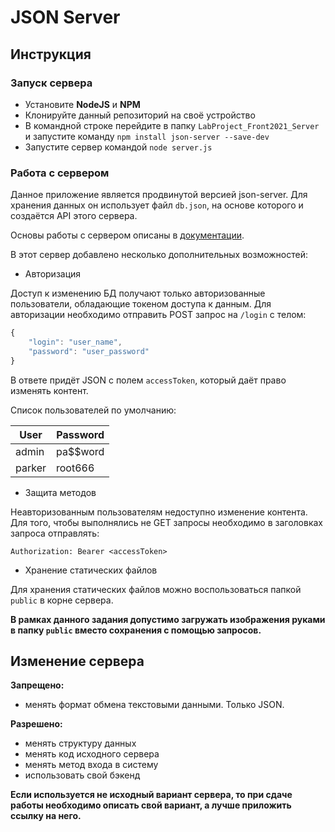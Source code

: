 # JSON Server

## Инструкция

### Запуск сервера

* Установите **NodeJS** и **NPM**
* Клонируйте данный репозиторий на своё устройство
* В командной строке перейдите в папку `LabProject_Front2021_Server` и запустите команду `npm install json-server --save-dev`
* Запустите сервер командой `node server.js`

### Работа с сервером

Данное приложение является продвинутой версией json-server. Для хранения данных он использует файл `db.json`, на основе которого и создаётся API этого сервера.

Основы работы с сервером описаны в [документации](https://www.npmjs.com/package/json-server).

В этот сервер добавлено несколько дополнительных возможностей:
* Авторизация

Доступ к изменению БД получают только авторизованные пользователи, обладающие токеном доступа к данным. Для авторизации необходимо отправить POST запрос на `/login` с телом:
```js
{
    "login": "user_name",
    "password": "user_password"
}
```
В ответе придёт JSON с полем `accessToken`, который даёт право изменять контент.

Список пользователей по умолчанию:

| User   | Password |
| ------ | -------- |
| admin  | pa$$word |
| parker | root666  |

* Защита методов

Неавторизованным пользователям недоступно изменение контента. Для того, чтобы выполнялись не GET запросы необходимо в заголовках запроса отправлять:
```http
Authorization: Bearer <accessToken>
```

* Хранение статических файлов

Для хранения статических файлов можно воспользоваться  папкой `public` в корне сервера.

**В рамках данного задания допустимо загружать изображения руками в папку `public` вместо сохранения с помощью запросов.**

## Изменение сервера

**Запрещено:**
* менять формат обмена текстовыми данными. Только JSON.

**Разрешено:**
* менять структуру данных
* менять код исходного сервера
* менять метод входа в систему
* использовать свой бэкенд

**Если используется не исходный вариант сервера, то при сдаче работы необходимо описать свой вариант, а лучше приложить ссылку на него.**
